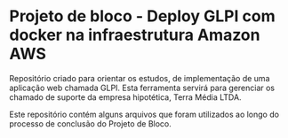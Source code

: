 # Projeto de bloco - Deploy GLPI com docker na infraestrutura Amazon AWS

Repositório criado para orientar os estudos, de implementação de uma aplicação web chamada GLPI. Esta ferramenta servirá para gerenciar os chamado de suporte da empresa hipotética, Terra Média LTDA. 

Este repositório contém alguns arquivos que foram utilizados ao longo do processo de conclusão do Projeto de Bloco.

